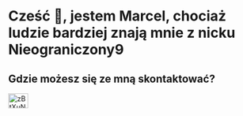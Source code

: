 <h1 algin="right">Cześć 👋, jestem Marcel, chociaż ludzie bardziej znają mnie z nicku Nieograniczony9 </h1>
<h2 algin="center">Gdzie możesz się ze mną skontaktować?</h2>
<a href="https://discord.gg/zBtXuNjV2z" target="blank"><img align="center" src="https://raw.githubusercontent.com/rahuldkjain/github-profile-readme-generator/master/src/images/icons/Social/discord.svg" alt="zBtXuNjV2z" height="30" width="40" /></a>

<!--
**Nieograniczony9-discord/Nieograniczony9-discord** is a ✨ _special_ ✨ repository because its `README.md` (this file) appears on your GitHub profile.

Here are some ideas to get you started:

- 🔭 I’m currently working on ...
- 🌱 I’m currently learning ...
- 👯 I’m looking to collaborate on ...
- 🤔 I’m looking for help with ...
- 💬 Ask me about ...
- 📫 How to reach me: ...
- 😄 Pronouns: ...
- ⚡ Fun fact: ...
-->
